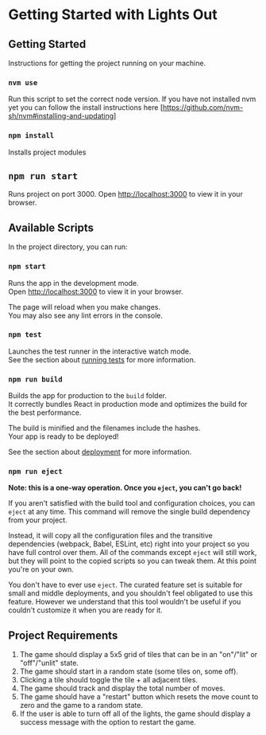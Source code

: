# Getting Started with Lights Out

## Getting Started 
Instructions for getting the project running on your machine.

### `nvm use`

Run this script to set the correct node version. 
If you have not installed nvm yet you can follow the install instructions here [https://github.com/nvm-sh/nvm#installing-and-updating] 

### `npm install`
Installs project modules

## `npm run start`
Runs project on port 3000. Open [http://localhost:3000](http://localhost:3000) to view it in your browser.

## Available Scripts

In the project directory, you can run:

### `npm start`

Runs the app in the development mode.\
Open [http://localhost:3000](http://localhost:3000) to view it in your browser.

The page will reload when you make changes.\
You may also see any lint errors in the console.

### `npm test`

Launches the test runner in the interactive watch mode.\
See the section about [running tests](https://facebook.github.io/create-react-app/docs/running-tests) for more information.

### `npm run build`

Builds the app for production to the `build` folder.\
It correctly bundles React in production mode and optimizes the build for the best performance.

The build is minified and the filenames include the hashes.\
Your app is ready to be deployed!

See the section about [deployment](https://facebook.github.io/create-react-app/docs/deployment) for more information.

### `npm run eject`

**Note: this is a one-way operation. Once you `eject`, you can't go back!**

If you aren't satisfied with the build tool and configuration choices, you can `eject` at any time. This command will remove the single build dependency from your project.

Instead, it will copy all the configuration files and the transitive dependencies (webpack, Babel, ESLint, etc) right into your project so you have full control over them. All of the commands except `eject` will still work, but they will point to the copied scripts so you can tweak them. At this point you're on your own.

You don't have to ever use `eject`. The curated feature set is suitable for small and middle deployments, and you shouldn't feel obligated to use this feature. However we understand that this tool wouldn't be useful if you couldn't customize it when you are ready for it.


## Project Requirements  
1. The game should display a 5x5 grid of tiles that can be in an "on"/"lit" or "off"/"unlit" state.
2. The game should start in a random state (some tiles on, some off).
3. Clicking a tile should toggle the tile + all adjacent tiles.
4. The game should track and display the total number of moves.
5. The game should have a "restart" button which resets the move count to zero and the game to a random state.
6. If the user is able to turn off all of the lights, the game should display a success message with the option to restart the game.